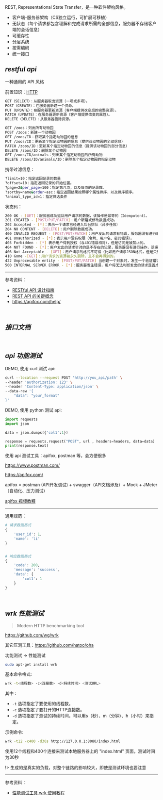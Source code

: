 
REST, Representational State Transfer，是一种软件架构风格。

- 客户端-服务器架构（CS独立运行，可扩展可移植）
- 无状态（每个请求都包含理解和完成请求所需的全部信息，服务器不存储客户端的会话信息）
- 可缓存性
- 分层系统
- 按需编码
- 统一接口

## _restful api_

一种通用的 API 风格

前置知识：[HTTP](cs/计网/http)


```bash
GET（SELECT）：从服务器取出资源（一项或多项）。
POST（CREATE）：在服务器新建一个资源。
PUT（UPDATE）：在服务器更新资源（客户端提供改变后的完整资源）。
PATCH（UPDATE）：在服务器更新资源（客户端提供改变的属性）。
DELETE（DELETE）：从服务器删除资源。
```


```bash
GET /zoos：列出所有动物园
POST /zoos：新建一个动物园
GET /zoos/ID：获取某个指定动物园的信息
PUT /zoos/ID：更新某个指定动物园的信息（提供该动物园的全部信息）
PATCH /zoos/ID：更新某个指定动物园的信息（提供该动物园的部分信息）
DELETE /zoos/ID：删除某个动物园
GET /zoos/ID/animals：列出某个指定动物园的所有动物
DELETE /zoos/ID/animals/ID：删除某个指定动物园的指定动物
```

携带过滤信息：

```bash
?limit=10：指定返回记录的数量
?offset=10：指定返回记录的开始位置。
?page=2&per_page=100：指定第几页，以及每页的记录数。
?sortby=name&order=asc：指定返回结果按照哪个属性排序，以及排序顺序。
?animal_type_id=1：指定筛选条件
```

状态码：

```bash
200 OK - [GET]：服务器成功返回用户请求的数据，该操作是幂等的（Idempotent）。
201 CREATED - [POST/PUT/PATCH]：用户新建或修改数据成功。
202 Accepted - [*]：表示一个请求已经进入后台排队（异步任务）
204 NO CONTENT - [DELETE]：用户删除数据成功。
400 INVALID REQUEST - [POST/PUT/PATCH]：用户发出的请求有错误，服务器没有进行新建或修改数据的操作，该操作是幂等的。
401 Unauthorized - [*]：表示用户没有权限（令牌、用户名、密码错误）。
403 Forbidden - [*] 表示用户得到授权（与401错误相对），但是访问是被禁止的。
404 NOT FOUND - [*]：用户发出的请求针对的是不存在的记录，服务器没有进行操作，该操作是幂等的。
406 Not Acceptable - [GET]：用户请求的格式不可得（比如用户请求JSON格式，但是只有XML格式）。
410 Gone -[GET]：用户请求的资源被永久删除，且不会再得到的。
422 Unprocesable entity - [POST/PUT/PATCH] 当创建一个对象时，发生一个验证错误。
500 INTERNAL SERVER ERROR - [*]：服务器发生错误，用户将无法判断发出的请求是否成功。
```

--------

参考资料：
- [RESTful API 设计指南](https://www.ruanyifeng.com/blog/2014/05/restful_api.html)
- [REST API 的关键概念](https://mp.weixin.qq.com/s/lRLhXrVN2_-2wVLD4yJ8og)
- https://apifox.com/help/





</br>

## _接口文档_






</br>

## _api 功能测试_

DEMO, 使用 curl 测试 api:

```bash
curl --location --request POST 'http://you_api/path' \
--header 'authorization: 123' \
--header 'Content-Type: application/json' \
--data-raw '{
    "data": "your_format"
}'
```


DEMO, 使用 python 测试 api:

```python
import requests
import json

data = json.dumps({'col1':1})

response = requests.request("POST", url , headers=headers, data=data)
print(response.text)
```





使用 api 测试工具：apifox, postman 等，会方便很多

https://www.postman.com/

https://apifox.com/


apifox = postman (API开发调试) + swagger（API文档涉及）+ Mock + JMeter（自动化、压力测试）


[apifox 视频教程](https://www.bilibili.com/video/BV1ae4y1y7bf/)

-------

通用规范：

```python
# 请求数据格式
{
    'user_id': 1,
    'name': 'li'
}


# 响应数据格式
{
    'code': 200,
    'message': 'success',
    'data': {
        'col1': 1
    }
}

```

</br>

## _wrk 性能测试_

> Modern HTTP benchmarking tool

https://github.com/wg/wrk

其它压测工具：https://github.com/hatoo/oha

功能测试 -> 性能测试

```bash
sudo apt-get install wrk
```


基本命令格式:

```bash
wrk -t<线程数> -c<连接数> -d<持续时间> <测试URL>
```
其中：
- `-t` 选项指定了要使用的线程数。
- `-c` 选项指定了要打开的HTTP连接数。
- `-d` 选项指定了测试的持续时间，可以用s（秒）、m（分钟）、h（小时）来指定。



示例命令:

```bash
wrk -t12 -c400 -d30s http://127.0.0.1:8080/index.html
```

使用12个线程和400个连接来测试本地服务器上的 "index.html" 页面，测试时间为30秒


!> 生成的是真实的负载，对整个链路的影响较大，即使是测试环境也要注意



-------------

参考资料：
- [性能测试工具 wrk 使用教程](https://www.cnblogs.com/quanxiaoha/p/10661650.html)
